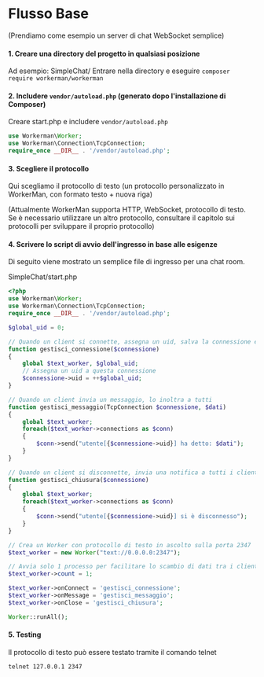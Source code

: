 # Flusso Base
(Prendiamo come esempio un server di chat WebSocket semplice)

#### 1. Creare una directory del progetto in qualsiasi posizione
Ad esempio: SimpleChat/
Entrare nella directory e eseguire `composer require workerman/workerman`

#### 2. Includere `vendor/autoload.php` (generato dopo l'installazione di Composer)
Creare start.php e includere `vendor/autoload.php`
```php
use Workerman\Worker;
use Workerman\Connection\TcpConnection;
require_once __DIR__ . '/vendor/autoload.php';
```

#### 3. Scegliere il protocollo
Qui scegliamo il protocollo di testo (un protocollo personalizzato in WorkerMan, con formato testo + nuova riga)

(Attualmente WorkerMan supporta HTTP, WebSocket, protocollo di testo. Se è necessario utilizzare un altro protocollo, consultare il capitolo sui protocolli per sviluppare il proprio protocollo)

#### 4. Scrivere lo script di avvio dell'ingresso in base alle esigenze
Di seguito viene mostrato un semplice file di ingresso per una chat room.

SimpleChat/start.php
```php
<?php
use Workerman\Worker;
use Workerman\Connection\TcpConnection;
require_once __DIR__ . '/vendor/autoload.php';

$global_uid = 0;

// Quando un client si connette, assegna un uid, salva la connessione e notifica tutti i client
function gestisci_connessione($connessione)
{
    global $text_worker, $global_uid;
    // Assegna un uid a questa connessione
    $connessione->uid = ++$global_uid;
}

// Quando un client invia un messaggio, lo inoltra a tutti
function gestisci_messaggio(TcpConnection $connessione, $dati)
{
    global $text_worker;
    foreach($text_worker->connections as $conn)
    {
        $conn->send("utente[{$connessione->uid}] ha detto: $dati");
    }
}

// Quando un client si disconnette, invia una notifica a tutti i client
function gestisci_chiusura($connessione)
{
    global $text_worker;
    foreach($text_worker->connections as $conn)
    {
        $conn->send("utente[{$connessione->uid}] si è disconnesso");
    }
}

// Crea un Worker con protocollo di testo in ascolto sulla porta 2347
$text_worker = new Worker("text://0.0.0.0:2347");

// Avvia solo 1 processo per facilitare lo scambio di dati tra i client
$text_worker->count = 1;

$text_worker->onConnect = 'gestisci_connessione';
$text_worker->onMessage = 'gestisci_messaggio';
$text_worker->onClose = 'gestisci_chiusura';

Worker::runAll();
```

#### 5. Testing
Il protocollo di testo può essere testato tramite il comando telnet
```shell
telnet 127.0.0.1 2347
```
